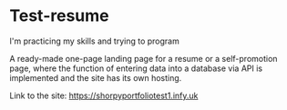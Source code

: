# Test-resume
I'm practicing my skills and trying to program

A ready-made one-page landing page for a resume or a self-promotion page, where the function of entering data into a database via API is implemented and the site has its own hosting.

Link to the site: https://shorpyportfoliotest1.infy.uk
